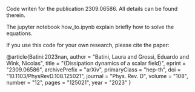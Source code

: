 Code writen for the publication 2309.06586. All details can be found therein.

The jupyter notebook how_to.ipynb explain briefly how to solve the equations. 

If you use this code for your own research, please cite the paper:

@article{Batini:2023nan,
    author = "Batini, Laura and Grossi, Eduardo and Wink, Nicolas",
    title = "{Dissipation dynamics of a scalar field}",
    eprint = "2309.06586",
    archivePrefix = "arXiv",
    primaryClass = "hep-th",
    doi = "10.1103/PhysRevD.108.125021",
    journal = "Phys. Rev. D",
    volume = "108",
    number = "12",
    pages = "125021",
    year = "2023"
}
